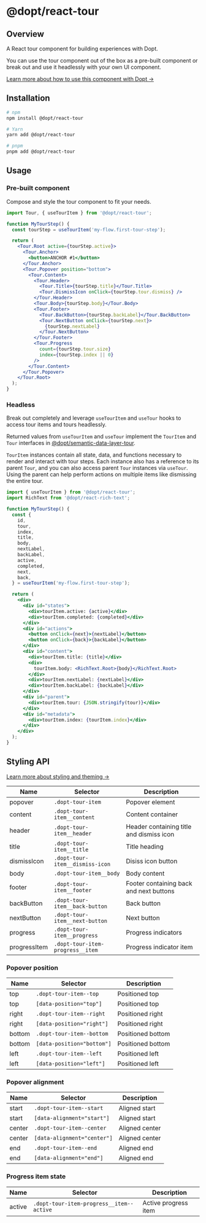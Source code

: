 # @dopt/react-tour

## Overview

A React tour component for building experiences with Dopt.

You can use the tour component out of the box as a pre-built component or break out and use it headlessly with your own UI component.

[Learn more about how to use this component with Dopt →](https://docs.dopt.com/components/tour/)

## Installation

```bash
# npm
npm install @dopt/react-tour

# Yarn
yarn add @dopt/react-tour

# pnpm
pnpm add @dopt/react-tour
```

## Usage

### Pre-built component

Compose and style the tour component to fit your needs.

```jsx
import Tour, { useTourItem } from '@dopt/react-tour';

function MyTourStep() {
  const tourStep = useTourItem('my-flow.first-tour-step');

  return (
    <Tour.Root active={tourStep.active}>
      <Tour.Anchor>
        <button>ANCHOR #1</button>
      </Tour.Anchor>
      <Tour.Popover position="bottom">
        <Tour.Content>
          <Tour.Header>
            <Tour.Title>{tourStep.title}</Tour.Title>
            <Tour.DismissIcon onClick={tourStep.tour.dismiss} />
          </Tour.Header>
          <Tour.Body>{tourStep.body}</Tour.Body>
          <Tour.Footer>
            <Tour.BackButton>{tourStep.backLabel}</Tour.BackButton>
            <Tour.NextButton onClick={tourStep.next}>
              {tourStep.nextLabel}
            </Tour.NextButton>
          </Tour.Footer>
          <Tour.Progress
            count={tourStep.tour.size}
            index={tourStep.index || 0}
          />
        </Tour.Content>
      </Tour.Popover>
    </Tour.Root>
  );
}
```

### Headless

Break out completely and leverage `useTourItem` and `useTour` hooks to access tour items and tours headlessly.

Returned values from `useTourItem` and `useTour` implement the `TourItem` and `Tour` interfaces in [@dopt/semantic-data-layer-tour](https://www.npmjs.com/package/@dopt/semantic-data-layer-tour).

`TourItem` instances contain all state, data, and functions necessary to render and interact with tour steps. Each instance also has a reference to its parent `Tour`, and you can also access parent `Tour` instances via `useTour`. Using the parent can help perform actions on multiple items like dismissing the entire tour.

```jsx
import { useTourItem } from '@dopt/react-tour';
import RichText from '@dopt/react-rich-text';

function MyTourStep() {
  const {
    id,
    tour,
    index,
    title,
    body,
    nextLabel,
    backLabel,
    active,
    completed,
    next,
    back,
  } = useTourItem('my-flow.first-tour-step');

  return (
    <div>
      <div id="states">
        <div>tourItem.active: {active}</div>
        <div>tourItem.completed: {completed}</div>
      </div>
      <div id="actions">
        <button onClick={next}>{nextLabel}</button>
        <button onClick={back}>{backLabel}</button>
      </div>
      <div id="content">
        <div>tourItem.title: {title}</div>
        <div>
          tourItem.body: <RichText.Root>{body}</RichText.Root>
        </div>
        <div>tourItem.nextLabel: {nextLabel}</div>
        <div>tourItem.backLabel: {backLabel}</div>
      </div>
      <div id="parent">
        <div>tourItem.tour: {JSON.stringify(tour)}</div>
      </div>
      <div id="metadata">
        <div>tourItem.index: {tourItem.index}</div>
      </div>
    </div>
  );
}
```

## Styling API

[Learn more about styling and theming →](https://docs.dopt.com/components/styling/)

| Name         | Selector                         | Description                              |
| ------------ | -------------------------------- | ---------------------------------------- |
| popover      | `.dopt-tour-item`                | Popover element                          |
| content      | `.dopt-tour-item__content`       | Content container                        |
| header       | `.dopt-tour-item__header`        | Header containing title and dismiss icon |
| title        | `.dopt-tour-item__title`         | Title heading                            |
| dismissIcon  | `.dopt-tour-item__dismiss-icon`  | Disiss icon button                       |
| body         | `.dopt-tour-item__body`          | Body content                             |
| footer       | `.dopt-tour-item__footer`        | Footer containing back and next buttons  |
| backButton   | `.dopt-tour-item__back-button`   | Back button                              |
| nextButton   | `.dopt-tour-item__next-button`   | Next button                              |
| progress     | `.dopt-tour-item__progress`      | Progress indicators                      |
| progressItem | `.dopt-tour-item-progress__item` | Progress indicator item                  |

### Popover position

| Name   | Selector                   | Description       |
| ------ | -------------------------- | ----------------- |
| top    | `.dopt-tour-item--top`     | Positioned top    |
| top    | `[data-position="top"]`    | Positioned top    |
| right  | `.dopt-tour-item--right`   | Positioned right  |
| right  | `[data-position="right"]`  | Positioned right  |
| bottom | `.dopt-tour-item--bottom`  | Positioned bottom |
| bottom | `[data-position="bottom"]` | Positioned bottom |
| left   | `.dopt-tour-item--left`    | Positioned left   |
| left   | `[data-position="left"]`   | Positioned left   |

### Popover alignment

| Name   | Selector                    | Description    |
| ------ | --------------------------- | -------------- |
| start  | `.dopt-tour-item--start`    | Aligned start  |
| start  | `[data-alignment="start"]`  | Aligned start  |
| center | `.dopt-tour-item--center`   | Aligned center |
| center | `[data-alignment="center"]` | Aligned center |
| end    | `.dopt-tour-item--end`      | Aligned end    |
| end    | `[data-alignment="end"]`    | Aligned end    |

### Progress item state

| Name   | Selector                                 | Description          |
| ------ | ---------------------------------------- | -------------------- |
| active | `.dopt-tour-item-progress__item--active` | Active progress item |
